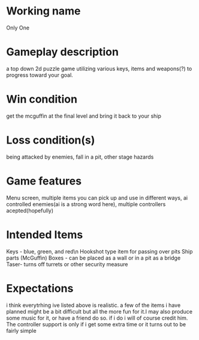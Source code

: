 # Working name
Only One
# Gameplay description
a top down 2d puzzle game utilizing various keys, items and weapons(?) to progress toward your goal.
# Win condition
get the mcguffin at the final level and bring it back to your ship
# Loss condition(s)
being attacked by enemies, fall in a pit, other stage hazards
# Game features
Menu screen, multiple items you can pick up and use in different ways, ai controlled enemies(ai is a strong word here), multiple controllers acepted(hopefully)
# Intended Items
Keys - blue, green, and red\n
Hookshot type item for passing over pits
Ship parts (McGuffin)
Boxes - can be placed as a wall or in a pit as a bridge
Taser- turns off turrets or other security measure

# Expectations
i think everytrhing ive listed above is realistic. a few of the items i have planned might be a bit difficult but all the more fun for it.I may also produce some music for it, or have a friend do so. if i do i will of course credit him. The controller support is only if i get some extra time or it turns out to be fairly simple
